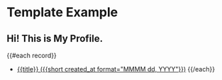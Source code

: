 # Template Example

## Hi! This is My Profile.

{{#each record}}
  - [{{title}} ({{short created_at format="MMMM dd, YYYY"}})](https://yuque.com/{{@root.namespace}}/{{slug}})
{{/each}}
